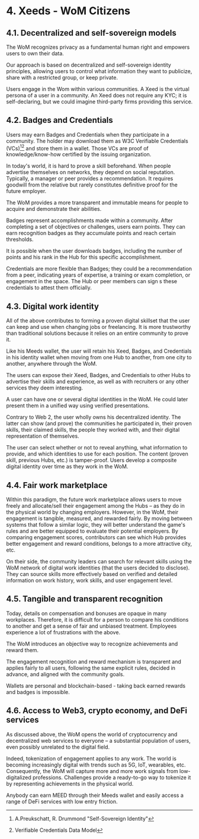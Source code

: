 # 4. Xeeds - WoM Citizens

## 4.1. Decentralized and self-sovereign models

The WoM recognizes privacy as a fundamental human right and empowers users to own their data.

Our approach is based on decentralized and self-sovereign identity principles, allowing users to control what information they want to publicize, share with a restricted group, or keep private.

Users engage in the Wom within various communities. A Xeed is the virtual persona of a user in a community. An Xeed does not require any KYC; it is self-declaring, but we could imagine third-party firms providing this service.

## 4.2. Badges and Credentials

Users may earn Badges and Credentials when they participate in a community. The holder may download them as W3C Verifiable Credentials (VCs)[^7][^8] and store them in a wallet. Those VCs are proof of knowledge/know-how certified by the issuing organization.

In today's world, it is hard to prove a skill beforehand. When people advertise themselves on networks, they depend on social reputation. Typically, a manager or peer provides a recommendation. It requires goodwill from the relative but rarely constitutes definitive proof for the future employer.

The WoM provides a more transparent and immutable means for people to acquire and demonstrate their abilities.

Badges represent accomplishments made within a community. After completing a set of objectives or challenges, users earn points. They can earn recognition badges as they accumulate points and reach certain thresholds.

It is possible when the user downloads badges, including the number of points and his rank in the Hub for this specific accomplishment.

Credentials are more flexible than Badges; they could be a recommendation from a peer, indicating years of expertise, a training or exam completion, or engagement in the space.
The Hub or peer members can sign s these credentials to attest them officially.

[^7]: A.Preukschatt, R. Drummond "Self-Sovereign Identity"
[^8]: Verifiable Credentials Data Model

## 4.3. Digital work identity

All of the above contributes to forming a proven digital skillset that the user can keep and use when changing jobs or freelancing. It is more trustworthy than traditional solutions because it relies on an entire community to prove it.

Like his Meeds wallet, the user will retain his Xeed, Badges, and Credentials in his identity wallet when moving from one Hub to another, from one city to another, anywhere through the WoM.

The users can expose their Xeed, Badges, and Credentials to other Hubs to advertise their skills and experience, as well as with recruiters or any other services they deem interesting.

A user can have one or several digital identities in the WoM. He could later present them in a unified way using verified presentations.

Contrary to Web 2, the user wholly owns his decentralized identity. The latter can show (and prove) the communities he participated in, their proven skills, their claimed skills, the people they worked with, and their digital representation of themselves.

The user can select whether or not to reveal anything, what information to provide, and which identities to use for each position. The content (proven skill, previous Hubs, etc.) is tamper-proof. Users develop a composite digital identity over time as they work in the WoM.

## 4.4. Fair work marketplace

Within this paradigm, the future work marketplace allows users to move freely and allocate/sell their engagement among the Hubs – as they do in the physical world by changing employers. However, in the WoM, their engagement is tangible, measured, and rewarded fairly. 
By moving between systems that follow a similar logic, they will better understand the game's rules and are better equipped to evaluate their potential employers. By comparing engagement scores, contributors can see which Hub provides better engagement and reward conditions, belongs to a more attractive city, etc.

On their side, the community leaders can search for relevant skills using the WoM network of digital work identities (that the users decided to disclose). They can source skills more effectively based on verified and detailed information on work history, work skills, and user engagement level.

## 4.5. Tangible and transparent recognition

Today, details on compensation and bonuses are opaque in many workplaces.
Therefore, it is difficult for a person to compare his conditions to another and get a sense of fair and unbiased treatment. Employees experience a lot of frustrations with the above.

The WoM introduces an objective way to recognize achievements and reward them.

The engagement recognition and reward mechanism is transparent and applies fairly to all users, following the same explicit rules, decided in advance, and aligned with the community goals.

Wallets are personal and blockchain-based - taking back earned rewards and badges is impossible.

## 4.6. Access to Web3, crypto economy, and DeFi services

As discussed above, the WoM opens the world of cryptocurrency and decentralized web services to everyone – a substantial population of users, even possibly unrelated to the digital field.

Indeed, tokenization of engagement applies to any work. The world is becoming increasingly digital with trends such as 5G, IoT, wearables, etc. Consequently, the WoM will capture more and more work signals from low-digitalized professions. Challenges provide a ready-to-go way to tokenize it by representing achievements in the physical world.

Anybody can earn MEED through their Meeds wallet and easily access a range of DeFi services with low entry friction.
